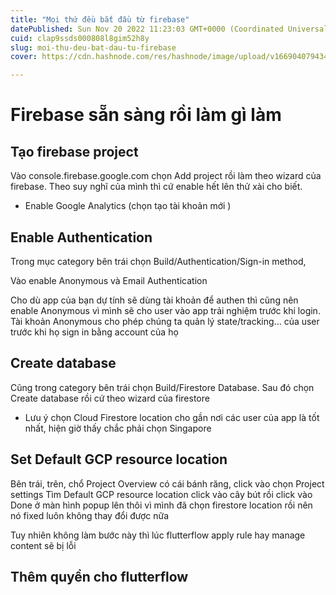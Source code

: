 ```yaml
---
title: "Mọi thứ đều bắt đầu từ firebase"
datePublished: Sun Nov 20 2022 11:23:03 GMT+0000 (Coordinated Universal Time)
cuid: clap9ssds000808l8gim52h8y
slug: moi-thu-deu-bat-dau-tu-firebase
cover: https://cdn.hashnode.com/res/hashnode/image/upload/v1669040794349/u4v3kf2v-.png

---
```


# Firebase sẵn sàng rồi làm gì làm

## Tạo firebase project 
Vào console.firebase.google.com chọn Add project rồi làm theo wizard của firebase. Theo suy nghĩ của mình thì cứ enable hết lên thử xài cho biết.

- Enable Google Analytics (chọn tạo tài khoản mới )

## Enable Authentication
Trong mục category bên trái chọn Build/Authentication/Sign-in method, 

Vào enable Anonymous và Email Authentication

Cho dù app của bạn dự tính sẽ dùng tài khoản để authen thì cũng nên enable Anonymous vì mình sẽ cho user vào app trải nghiệm trước khi login. Tài khoản Anonymous cho phép chúng ta quản lý state/tracking... của user trước khi họ sign in bằng account của họ

## Create database
Cũng trong category bên trái chọn Build/Firestore Database. Sau đó chọn Create database rồi cứ theo wizard của firestore
- Lưu ý chọn Cloud Firestore location cho gần nơi các user của app là tốt nhất, hiện giờ thấy chắc phải chọn Singapore

## Set Default GCP resource location 
Bên trái, trên, chổ Project Overview có cái bánh răng, click vào chọn Project settings
Tìm Default GCP resource location click vào cây bút rồi click vào Done ở màn hình popup lên thôi vì mình đã chọn firestore location rồi nên nó fixed luôn không thay đổi được nữa

Tuy nhiên không làm bước này thì lúc flutterflow apply rule hay manage content sẽ bị lỗi

## Thêm quyền cho flutterflow
 